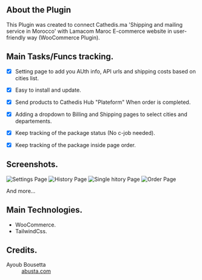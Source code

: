 
## About the Plugin

This Plugin was created to connect Cathedis.ma 'Shipping and mailing service in Morocco' with Lamacom Maroc E-commerce website in user-friendly way (WooCommerce Plugin).


## Main Tasks/Funcs tracking.
- [x] Setting page to add you AUth info, API urls and shipping costs based on cities list.
- [x] Easy to install and update.
- [x] Send products to Cathedis Hub "Plateform" When order is completed.
- [x] Adding a dropdown to Billing and Shipping pages to select cities and departements.
- [x] Keep tracking of the package status (No c-job needed).
- [x] Keep tracking of the package inside page order.


## Screenshots.

![Settings Page](https://i.imgur.com/MGgNrmx.png)
![History Page](https://i.imgur.com/KQ9RBdo.png)
![Single hitory Page](https://i.imgur.com/qor50rs.png)
![Order Page](https://i.imgur.com/s5XtT4P.png)


And more...

## Main Technologies.

* WooCommerce. 
* TailwindCss. 

## Credits.

<dl>
  <dt>Ayoub Bousetta</dt>
  <dd><a href="https://abusta.com">abusta.com</a></dd>

</dl>
